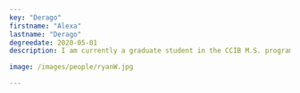```yaml
---
key: "Derago"
firstname: "Alexa"
lastname: "Derago"
degreedate: 2020-05-01
description: I am currently a graduate student in the CCIB M.S. program at Rutgers University - Camden. My Bachelor's degree is in pure mathematics from the Pennsylvania State University. I have experience as an undergraduate teaching assistant in biological mathematics courses and decided to pursue research in applied mathematics upon completion of my undergraduate degree. Applying my mathematical background to biological studies has been quite rewarding and I look forward to continuing my work in the Piccoli lab. <a href="acd210@scarletmail.rutgers.edu">Email Me</a>

image: /images/people/ryanW.jpg

---
```

